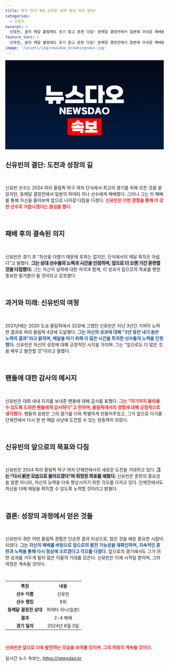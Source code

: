 ```yaml
---
title: 탁구 단식 4위 신유빈 실력 향상 의지 밝혀!
categories:
  - 스포츠
excerpt: >
  신유빈, 꿈의 메달 불발에도 포기 않고 훈련 다짐! 동메달 결정전에서 일본에 아쉬운 패배를 겪은 그는 더 열심히 노력하겠다며 새로운 도전을 다짐했습니다.
feature_text: >
  신유빈, 꿈의 메달 불발에도 포기 않고 훈련 다짐! 동메달 결정전에서 일본에 아쉬운 패배를 겪은 그는 더 열심히 노력하겠다며 새로운 도전을 다짐했습니다.
image: '/assets/img/newsdao_breakingnews.jpg'
---
```


<p><img src="/assets/img/newsdao_breakingnews.jpg" alt="ontimetimes 속보" /></p>

<h2 data-ke-size="size26">신유빈의 결단: 도전과 성장의 길</h2>

<p data-ke-size="size16">&nbsp;</p>

<p>신유빈 선수는 2024 파리 올림픽 탁구 여자 단식에서 최고의 경기를 위해 모든 것을 쏟았지만, 동메달 결정전에서 일본의 하야타 히나 선수에게 패배했다. 그러나 그는 이 패배를 통해 자신을 돌아보며 앞으로 나아갈 다짐을 다졌다. <b><span style="color: #ee2323;">신유빈은 이번 경험을 통해 더 강한 선수로 거듭나겠다는 결심을 했다.</span></b> </p>

<p data-ke-size="size16">&nbsp;</p>

<h2 data-ke-size="size26">패배 후의 결속된 의지</h2>

<p data-ke-size="size16">&nbsp;</p>

<p>신유빈은 경기 후 “최선을 다했기 때문에 후회는 없지만, 단식에서의 메달 획득은 아쉽다”고 말했다. <b><span style="background-color: #21538527;">그는 상대 선수들의 노력과 시간을 인정하며, 앞으로 더 오랜 기간 훈련할 것을 다짐했다.</span></b> 그는 자신의 실력에 대한 자각과 함께, 이 성과가 앞으로의 목표를 향한 중요한 밑거름이 될 것이라고 강조했다.</p>

<p data-ke-size="size16">&nbsp;</p>

<h2 data-ke-size="size26">과거와 미래: 신유빈의 여정</h2>

<p data-ke-size="size16">&nbsp;</p>

<p>2021년에는 2020 도쿄 올림픽에서 32강에 그쳤던 신유빈은 지난 3년간 기꺼이 노력한 결과로 파리 올림픽 4강에 도달했다. <b><span style="color: #1a5490;">그는 자신의 성과에 대해 "3년 동안 내가 쏟은 노력의 결과"라고 밝히며, 메달을 따기 위해 더 많은 시간을 투자한 선수들의 노력을 인정했다.</span></b> 신유빈은 자신의 성장에 대해 긍정적인 시각을 가지며: 그는 "앞으로도 더 많은 것을 배우고 발전할 것"이라고 말했다. </p>

<p data-ke-size="size16">&nbsp;</p>

<h2 data-ke-size="size26">팬들에 대한 감사의 메시지</h2>

<p data-ke-size="size16">&nbsp;</p>

<p>신유빈은 대회 내내 지지를 보내준 팬들에 대해 감사를 표했다. <b><span style="color: #ee2323;">그는 "여기까지 올라올 수 있도록 도와준 팬들에게 감사하다"고 전하며, 올림픽에서의 경험에 대해 긍정적으로 생각했다.</span></b> 팬들의 응원은 그의 경기를 더욱 특별하게 만들어주었고, 그가 앞으로 다가올 단체전에서 다시 한 번 메달 사냥에 도전할 수 있는 원동력이 되었다.</p>

<p data-ke-size="size16">&nbsp;</p>

<h2 data-ke-size="size26">신유빈의 앞으로의 목표와 다짐</h2>

<p data-ke-size="size16">&nbsp;</p>

<p>신유빈은 2024 파리 올림픽 탁구 여자 단체전에서의 새로운 도전을 기대하고 있다. <b><span style="background-color: #21538527;">그는 “다시 밝은 모습으로 돌아오겠다”며 희망찬 목표를 세웠다.</span></b> 신유빈은 훈련의 중요성을 알뿐 아니라, 자신의 능력을 더욱 향상시키기 위한 각오를 다지고 있다. 단체전에서도 최선을 다해 메달을 획득할 수 있도록 노력할 것이라고 밝혔다.</p>

<p data-ke-size="size16">&nbsp;</p>

<h2 data-ke-size="size26">결론: 성장의 과정에서 얻은 것들</h2>

<p data-ke-size="size16">&nbsp;</p>

<p>신유빈이 겪은 이번 올림픽 경험은 단순한 결과 이상으로, 많은 것을 배운 중요한 시점이 되었다. <b><span style="color: #1a5490;">그는 자신의 패배를 바탕으로 앞으로의 발전 가능성을 재확인하며, 지속적인 훈련과 노력을 통해 다시 정상에 오르겠다고 각오를 다졌다.</span></b> 앞으로의 경기에서도 그가 어떤 성과를 거두게 될지 많은 이들의 기대를 모은다. 신유빈은 이제 시작일 뿐이며, 그의 여정은 계속될 것이다. </p>

<p data-ke-size="size16">&nbsp;</p>

<table style="width: 100%;">
  <tr>
    <th style="text-align: center;"><b>특징</b></th>
    <th style="text-align: center;"><b>내용</b></th>
  </tr>
  <tr>
    <td style="text-align: center; height: 17px;"><b>선수 이름</b></td>
    <td style="text-align: center; height: 17px;">신유빈</td>
  </tr>
  <tr>
    <td style="text-align: center; height: 17px;"><b>선수 랭킹</b></td>
    <td style="text-align: center; height: 17px;">8위</td>
  </tr>
  <tr>
    <td style="text-align: center; height: 17px;"><b>동메달 결정전 상대</b></td>
    <td style="text-align: center; height: 17px;">하야타 히나(일본)</td>
  </tr>
  <tr>
    <td style="text-align: center; height: 17px;"><b>결과</b></td>
    <td style="text-align: center; height: 17px;">2-4 패배</td>
  </tr>
  <tr>
    <td style="text-align: center; height: 17px;"><b>경기 일자</b></td>
    <td style="text-align: center; height: 17px;">2024년 8월 3일</td>
  </tr>
</table>

<p data-ke-size="size16">&nbsp;</p>

<p><b><span style="color: #ee2323;">신유빈은 앞으로 더욱 발전하는 모습을 보여줄 것이며, 그의 여정이 계속될 것이다.</span></b></p>
실시간 뉴스 속보는, <a href="https://newsdao.kr" rel="dofollow">https://newsdao.kr</a>


